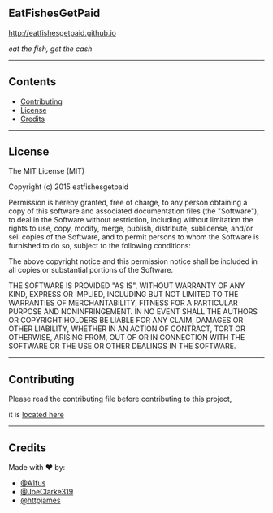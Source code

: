 ## EatFishesGetPaid
http://eatfishesgetpaid.github.io

*eat the fish, get the cash*

---

## Contents
* [Contributing](https://github.com/eatfishesgetpaid/eatfishesgetpaid.github.io/blob/master/README.md#Contributing)
* [License](https://github.com/eatfishesgetpaid/eatfishesgetpaid.github.io/edit/master/README.md#License)
* [Credits](https://github.com/eatfishesgetpaid/eatfishesgetpaid.github.io/edit/master/README.md#Credits)

---

## License
The MIT License (MIT)

Copyright (c) 2015 eatfishesgetpaid

Permission is hereby granted, free of charge, to any person obtaining a copy
of this software and associated documentation files (the "Software"), to deal
in the Software without restriction, including without limitation the rights
to use, copy, modify, merge, publish, distribute, sublicense, and/or sell
copies of the Software, and to permit persons to whom the Software is
furnished to do so, subject to the following conditions:

The above copyright notice and this permission notice shall be included in all
copies or substantial portions of the Software.

THE SOFTWARE IS PROVIDED "AS IS", WITHOUT WARRANTY OF ANY KIND, EXPRESS OR
IMPLIED, INCLUDING BUT NOT LIMITED TO THE WARRANTIES OF MERCHANTABILITY,
FITNESS FOR A PARTICULAR PURPOSE AND NONINFRINGEMENT. IN NO EVENT SHALL THE
AUTHORS OR COPYRIGHT HOLDERS BE LIABLE FOR ANY CLAIM, DAMAGES OR OTHER
LIABILITY, WHETHER IN AN ACTION OF CONTRACT, TORT OR OTHERWISE, ARISING FROM,
OUT OF OR IN CONNECTION WITH THE SOFTWARE OR THE USE OR OTHER DEALINGS IN THE
SOFTWARE.

---

## Contributing
Please read the contributing file before contributing to this project,

it is [located here](https://github.com/eatfishesgetpaid/eatfishesgetpaid.github.io/blob/master/CONTRIBUTING.md)

---

## Credits
Made with :heart: by:

- [@A1fus](twitter.com/a1fus)
- [@JoeClarke319](twitter.com/joeclarke319)
- [@httpjames](twitter.com/httpjames)
